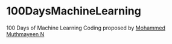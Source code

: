 # 100DaysMachineLearning
100 Days of Machine Learning Coding proposed by [Mohammed Muthmayeen N](https://github.com/MuthmayeenN02)
